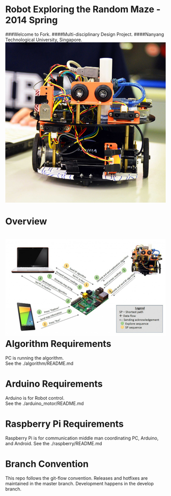 Robot Exploring the Random Maze - 2014 Spring
==============
###Welcome to Fork.
####Multi-disciplinary Design Project. 
####Nanyang Technological University, Singapore.   
![pic](./img/p0.jpg)

Overview
==============
![pic](./img/p1.jpg)
Algorithm Requirements
==============
PC is running the algorithm.  
See the ./algorithm/README.md

Arduino Requirements
==============
Arduino is for Robot control.  
See the ./arduino_motor/README.md


Raspberry Pi Requirements
==============
Raspberry Pi is for communication middle man coordinating PC, Arduino, and Android. 
See the ./raspberry/README.md

Branch Convention
==============
This repo follows the git-flow convention. Releases and hotfixes are maintained in the master branch. Development happens in the develop branch. 
